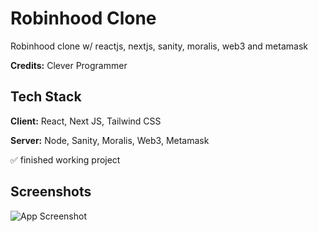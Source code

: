 # Robinhood Clone

Robinhood clone w/ reactjs, nextjs, sanity, moralis, web3 and metamask

**Credits:** Clever Programmer


## Tech Stack

**Client:** React, Next JS, Tailwind CSS

**Server:** Node, Sanity, Moralis, Web3, Metamask

✅ finished working project

## Screenshots
![App Screenshot](https://i.postimg.cc/Dz5BxcVH/2022-04-14-10-17-34.png)
